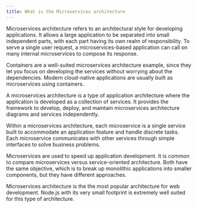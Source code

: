 ```yaml
---
title: What is the Microservices architecture
---
```


Microservices architecture refers to an architectural style for developing applications.
It allows a large application to be separated into small independent parts, with each part having its own realm of responsibility. 
To serve a single user request, a microservices-based application can call on many internal microservices to compose its response.

Containers are a well-suited microservices architecture example, since they let you focus on developing the services without worrying about the dependencies. Modern cloud-native applications are usually built as microservices using containers.

A microservices architecture is a type of application architecture where the application is developed as a collection of services. It provides the framework to develop, deploy, and maintain microservices architecture diagrams and services independently.

Within a microservices architecture, each microservice is a single service built to accommodate an application feature and handle discrete tasks. Each microservice communicates with other services through simple interfaces to solve business problems.

Microservices are used to speed up application development. 
It is common to compare microservices versus service-oriented architecture. Both have the same objective, which is to break up monolithic applications into smaller components, but they have different approaches.

Microservices architecture is the the most popular architecture for web development.
Node.js with its very small footprint is extremely well suited for this type of architecture.


